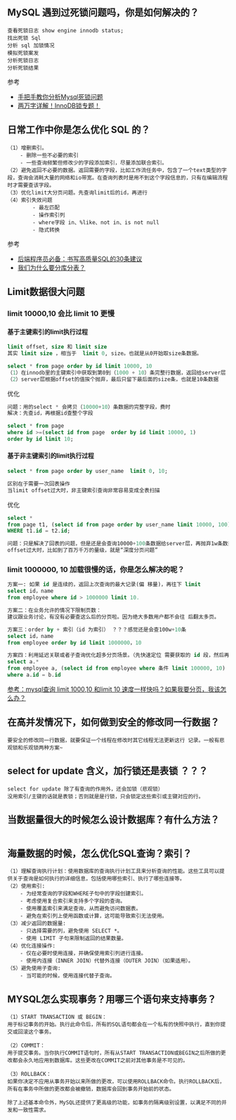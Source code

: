## MySQL 遇到过死锁问题吗，你是如何解决的？

```
查看死锁日志 show engine innodb status; 
找出死锁 Sql 
分析 sql 加锁情况 
模拟死锁案发 
分析死锁日志 
分析死锁结果
```

参考

-   [手把手教你分析Mysql死锁问题](https://mp.weixin.qq.com/s?__biz=Mzg3NzU5NTIwNg==&mid=2247487979&idx=1&sn=588c83d77a8851f3b3c18cd68ed9c454&chksm=cf21cec2f85647d4a77cc239ae9a4cfd31bb8832be3d98540a08ea8b4a1f46b38cf736210a02&token=1495321435&lang=zh_CN&scene=21#wechat_redirect)
-   [两万字详解！InnoDB锁专题！](https://mp.weixin.qq.com/s?__biz=Mzg3NzU5NTIwNg==&mid=2247499275&idx=1&sn=ca72f48a290e4fd2a2ded6ef6fd045be&chksm=cf222122f855a8347b911352cebdd722b17ea45733b91ff169353c0805d9f31cea5261ef01b9&token=1712314640&lang=zh_CN#rd)





## 日常工作中你是怎么优化 SQL 的？

```
（1）增删索引。
	- 删除一些不必要的索引
	- 一些查询频繁但修改少的字段添加索引，尽量添加联合索引。
（2）避免返回不必要的数据。返回需要的字段，比如工作流任务中，包含了一个text类型的字段，查询会消耗大量的网络和io带宽。在查询列表时是用不到这个字段信息的，只有在编辑流程时才需要查该字段。
（3）优化limit大分页问题。先查询limit后的id，再进行
（4）索引失效问题
		- 最左匹配
		- 操作索引列
		- where字段 in、%like、not in、is not null
		- 隐式转换
```

参考

-   [后端程序员必备：书写高质量SQL的30条建议](https://mp.weixin.qq.com/s?__biz=Mzg3NzU5NTIwNg==&mid=2247487972&idx=1&sn=cd035a7fcd7496658846ab9f914be2db&chksm=cf21cecdf85647dbc53e212bf1a2b95d0eb2bffe08dc0141e01f8a9b2088abffc385a2ef584e&token=1495321435&lang=zh_CN&scene=21#wechat_redirect)
-   [我们为什么要分库分表？](https://mp.weixin.qq.com/s?__biz=Mzg3NzU5NTIwNg==&mid=2247498625&idx=1&sn=0d7bd9d1b46eeff4c715a6761355e9b0&chksm=cf2224a8f855adbea8931c8e011711f6c70cffeef8ddf8b87729c710eacef11b46eef80fda36&token=1712314640&lang=zh_CN#rd)





## Limit数据很大问题

###  limit 10000,10 会比 limit 10 更慢

#### 基于主键索引的limit执行过程

```sql
limit offset, size 和 limit size
其实 limit size ，相当于  limit 0, size。也就是从0开始取size条数据。

select * from page order by id limit 10000, 10
（1）在innodb里的主键索引中获取到第0到（1000 + 10）条完整行数据，返回给server层【费时的地方】
（2）server层根据offset的值挨个抛弃，最后只留下最后面的size条，也就是10条数据
```

优化

```sql
问题：用的select * 会拷贝（10000+10）条数据的完整字段，费时
解决：先查id，再根据id查整个字段

select * from page  
where id >=(select id from page  order by id limit 10000, 1) 
order by id limit 10;
```

#### 基于非主键索引的limit执行过程

```sql
select * from page order by user_name  limit 0, 10;

区别在于需要一次回表操作
当limit offset过大时，非主键索引查询非常容易变成全表扫描
```

优化

```sql
select * 
from page t1, (select id from page order by user_name limit 10000, 100) t2  
WHERE t1.id = t2.id;

问题：只是解决了回表的问题，但是还是会查询10000+100条数据给server层，再抛弃1w条数据
offset过大时，比如到了百万千万的量级，就是“深度分页问题”
```



### limit 1000000, 10 加载很慢的话，你是怎么解决的呢？

```sql
方案一: 如果 id 是连续的，返回上次查询的最大记录(偏 移量)，再往下 limit
select id，name 
from employee where id > 1000000 limit 10.

方案二：在业务允许的情况下限制页数：
建议跟业务讨论，有没有必要查这么后的分页啦。因为绝大多数用户都不会往 后翻太多页。

方案三：order by + 索引（id 为索引） ？？？感觉还是会查100w+10条
select id，name 
from employee order by id limit 1000000，10

方案四：利用延迟关联或者子查询优化超多分页场景。（先快速定位 需要获取的 id 段，然后再关联）
select a.* 
from employee a, (select id from employee where 条件 limit 100000, 10) b
where a.id = b.id
```

[参考：mysql查询 limit 1000,10 和limit 10 速度一样快吗？如果我要分页，我该怎么办？](https://mp.weixin.qq.com/s?__biz=Mzg3NzU5NTIwNg==&mid=2247499838&idx=1&sn=e30f577d2a5e4fc52e40fb070293be9d&chksm=cf221f17f85596018dde39ddfd281a527bd92c5f654d76d7313b8485d04660e559090fc0d87b&token=1712314640&lang=zh_CN#rd)



## 在高并发情况下，如何做到安全的修改同一行数据？

```
要安全的修改同一行数据，就要保证一个线程在修改时其它线程无法更新这行 记录。一般有悲观锁和乐观锁两种方案~
```



## select for update 含义，加行锁还是表锁 ？？？

```
select for update 除了有查询的作用外，还会加锁（悲观锁）
没用索引/主键的话就是表锁；否则就是是行锁，只会锁定这些索引或主键对应的行。
```



## 当数据量很大的时候怎么设计数据库？有什么方法？

```

```

## 海量数据的时候，怎么优化SQL查询？索引？

```
（1）理解查询执行计划：使用数据库的查询执行计划工具来分析查询的性能。这些工具可以提供关于查询是如何执行的详细信息，包括使用哪些索引、执行了哪些连接等。
（2）使用索引:
	- 为经常查询的字段和WHERE子句中的字段创建索引。
	- 考虑使用复合索引来支持多个字段的查询。
	- 使用覆盖索引来满足查询，从而避免访问数据表。
	- 避免在索引列上使用函数或计算，这可能导致索引无法使用。
（3）减少返回的数据量:
	- 只选择需要的列，避免使用 SELECT *。
	- 使用 LIMIT 子句来限制返回的结果数量。
（4）优化连接操作:
	- 仅在必要时使用连接，并确保使用索引列进行连接。
	- 使用内连接（INNER JOIN）代替外连接（OUTER JOIN）（如果适用）。
（5）避免使用子查询:
	- 当可能的时候，使用连接代替子查询。
```

## MYSQL怎么实现事务？用哪三个语句来支持事务？

```
（1）START TRANSACTION 或 BEGIN：
用于标记事务的开始。执行此命令后，所有的SQL语句都会在一个私有的快照中执行，直到你提交或回滚这个事务。

（2）COMMIT：
用于提交事务。当你执行COMMIT语句时，所有从START TRANSACTION或BEGIN之后所做的更改都会永久地应用到数据库。这些更改在COMMIT之前对其他事务是不可见的。

（3）ROLLBACK：
如果你决定不应用从事务开始以来所做的更改，可以使用ROLLBACK命令。执行ROLLBACK后，所有在事务中所做的更改都会被撤销，数据库会回到事务开始前的状态。

除了上述基本命令外，MySQL还提供了更高级的功能，如事务的隔离级别设置，以满足不同的并发和一致性需求。
```


